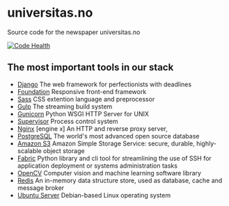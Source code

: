 # universitas.no

Source code for the newspaper universitas.no

[![Code Health](https://landscape.io/github/haakenlid/tassen-dockerize/master/landscape.svg?style=flat)](https://landscape.io/github/haakenlid/tassen-dockerize/master)


## The most important tools in our stack
- [Django](https://www.djangoproject.com/) The web framework for perfectionists with deadlines
- [Foundation](http://foundation.zurb.com) Responsive front-end framework
- [Sass](http://sass-lang.com/) CSS extention language and preprocessor
- [Gulp](http://gulpjs.com) The streaming build system
- [Gunicorn](http://gunicorn.org) Python WSGI HTTP Server for UNIX
- [Supervisor](http://supervisord.org) Process control system
- [Nginx](http://nginx.org) [engine x] An HTTP and reverse proxy server,
- [PostgreSQL](http://www.postgresql.org) The world's most advanced open source database
- [Amazon S3](https://aws.amazon.com/s3/) Amazon Simple Storage Service: secure, durable, highly-scalable object storage
- [Fabric](http://fabfile.org) Python library and cli tool for streamlining the use of SSH for application deployment or systems administration tasks
- [OpenCV](http://opencv.org) Computer vision and machine learning software library
- [Redis](http://redis.io) An in-memory data structure store, used as database, cache and message broker
- [Ubuntu Server](http://www.ubuntu.com/server) Debian-based Linux operating system


